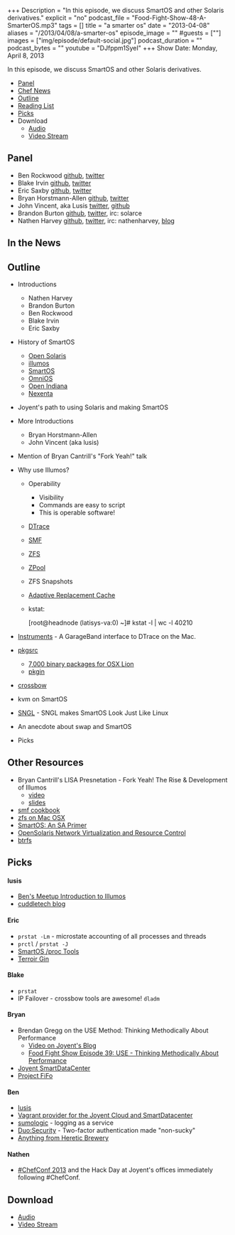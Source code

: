 +++
Description = "In this episode, we discuss SmartOS and other Solaris derivatives."
explicit = "no"
podcast_file = "Food-Fight-Show-48-A-SmarterOS.mp3"
tags = []
title = "a smarter os"
date = "2013-04-08"
aliases = "/2013/04/08/a-smarter-os"
episode_image = ""
#guests = [""]
images = ["img/episode/default-social.jpg"]
podcast_duration = ""
podcast_bytes = ""
youtube = "DJfppm1SyeI"
+++
Show Date:  Monday, April 8, 2013

In this episode, we discuss SmartOS and other Solaris derivatives.

* [Panel](http://foodfightshow.org/2013/04/a-smarter-os.html#panel)
* [Chef News](http://foodfightshow.org/2013/04/a-smarter-os.html#news)
* [Outline](http://foodfightshow.org/2013/04/a-smarter-os.html#outline)
* [Reading List](http://foodfightshow.org/2013/04/a-smarter-os.html#reading)
* [Picks](http://foodfightshow.org/2013/04/a-smarter-os.html#picks)
* Download
  * [Audio](http://traffic.libsyn.com/foodfight/Food-Fight-Show-48-A-SmarterOS.mp3)
  * [Video Stream](http://www.youtube.com/watch?v=DJfppm1SyeI)



Panel<a name="panel"></a>
-----

* Ben Rockwood [github](http://github.com/benr), [twitter](http://twitter.com/benr)
* Blake Irvin [github](http://github.com/bixu), [twitter](http://twitter.com/blakeirvin)
* Eric Saxby [github](http://github.com/sax), [twitter](http://twitter.com/ecdysone)
* Bryan Horstmann-Allen [github](https://github.com/bdha), [twitter](https://twitter.com/bdha)
* John Vincent, aka Lusis [twitter](https://twitter.com/#!/lusis), [github](https://github.com/lusis)
* Brandon Burton [github](http://github.com/solarce), [twitter](http://twitter.com/solarce), irc: solarce
* Nathen Harvey [github](http://github.com/nathenharvey), [twitter](http://twitter.com/nathenharvey), irc: nathenharvey, [blog](http://nathenharvey.com)

In the News<a name="news"></a>
-----------

Outline<a name="outline"></a>
-------

* Introductions
  * Nathen Harvey
  * Brandon Burton
  * Ben Rockwood
  * Blake Irvin
  * Eric Saxby
* History of SmartOS
  * [Open Solaris](http://www.oracle.com/technetwork/server-storage/solaris11/overview/index.html)
  * [illumos](http://wiki.illumos.org/display/illumos/illumos+Home)
  * [SmartOS](http://smartos.org/)
  * [OmniOS](http://omnios.omniti.com/)
  * [Open Indiana](http://openindiana.org/)
  * [Nexenta](http://www.nexentastor.org/)
* Joyent's path to using Solaris and making SmartOS
* More Introductions
  * Bryan Horstmann-Allen
  * John Vincent (aka lusis)
* Mention of Bryan Cantrill's "Fork Yeah!" talk
* Why use Illumos?
  * Operability
    * Visibility
    * Commands are easy to script
    * This is operable software!
  * [DTrace](http://en.wikipedia.org/wiki/DTrace)
  * [SMF](http://en.wikipedia.org/wiki/Service_Management_Facility)
  * [ZFS](http://en.wikipedia.org/wiki/ZFS)
  * [ZPool](http://zpool.org/)
  * ZFS Snapshots
  * [Adaptive Replacement Cache](http://en.wikipedia.org/wiki/Adaptive_replacement_cache)
  * kstat:

      [root@headnode (latisys-va:0) ~]# kstat -l | wc -l
        40210

* [Instruments](https://developer.apple.com/library/mac/#documentation/DeveloperTools/Conceptual/InstrumentsUserGuide/Introduction/Introduction.html) - A GarageBand interface to DTrace on the Mac.
* [pkgsrc](http://www.pkgsrc.org/)
  * [7,000 binary packages for OSX Lion](http://www.perkin.org.uk/posts/7000-packages-for-osx-lion.html)
  * [pkgin](http://pkgin.net/)
* [crossbow](http://www.beginningwithi.com/2009/12/09/crossbow-for-opensolaris-developers/)
* kvm on SmartOS
* [SNGL](http://joyent.com/blog/jonathan-perkins-on-why-smartos-is-not-gnu-linux) - SNGL makes SmartOS Look Just Like Linux
* An anecdote about swap and SmartOS
* Picks

## Other Resources
* Bryan Cantrill's LISA Presnetation - Fork Yeah!  The Rise & Development of Illumos
  * [video](http://www.youtube.com/watch?v=-zRN7XLCRhc)
  * [slides]( http://www.slideshare.net/bcantrill/fork-yeah-the-rise-and-development-of-illumos)
* [smf cookbook](https://github.com/modcloth-cookbooks/smf)
* [zfs on Mac OSX](http://getgreenbytes.com/solutions/zevo/)
* [SmartOS:  An SA Primer](http://youtu.be/dxZExLeJz2I)
* [OpenSolaris Network Virtualization and Resource Control](http://en.wikipedia.org/wiki/OpenSolaris_Network_Virtualization_and_Resource_Control)
* [btrfs](http://en.wikipedia.org/wiki/Btrfs)

Picks<a name="picks"></a>
-----

#### lusis
* [Ben's Meetup Introduction to Illumos](http://youtu.be/dxZExLeJz2I)
* [cuddletech blog](http://cuddletech.com/blog/)

#### Eric
* `prstat -Lm` - microstate accounting of all processes and threads
* `prctl` / `prstat -J`
* [SmartOS /proc Tools](http://joyent.com/blog/smartos-proc-tools)
* [Terroir Gin](http://www.stgeorgespirits.com/spirit/terroir-gin/)


#### Blake
* `prstat`
*  IP Failover - crossbow tools are awesome! `dladm`

#### Bryan
* Brendan Gregg on the USE Method: Thinking Methodically About Performance
  * [Video on Joyent's Blog](http://goo.gl/qouBS)
  * [Food Fight Show Episode 39:  USE - Thinking Methodically About Performance](http://foodfightshow.org/2013/02/use-thinking-methodically-about-performance.html)
* [Joyent SmartDataCenter](http://joyent.com/products/smartdatacenter)
* [Project FiFo](http://project-fifo.net/display/PF/Project+FiFo+Home)

#### Ben
* [lusis](https://twitter.com/lusis)
* [Vagrant provider for the Joyent Cloud and SmartDatacenter](https://github.com/someara/vagrant-joyent)
* [sumologic](http://www.sumologic.com/) - logging as a service
* [Duo:Security](https://www.duosecurity.com/) - Two-factor authentication made "non-sucky"
* [Anything from Heretic Brewery](http://hereticbrewing.com/)

#### Nathen
* [\#ChefConf 2013](http://chefconf.opscode.com) and the Hack Day at Joyent's offices immediately following \#ChefConf.

Download
--------
* [Audio](http://traffic.libsyn.com/foodfight/Food-Fight-Show-48-A-SmarterOS.mp3)
* [Video Stream](http://www.youtube.com/watch?v=DJfppm1SyeI)
